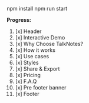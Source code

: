 
npm install
npm run start

**Progress:**

1. [x] Header
2. [x] Interactive Demo
3. [x] Why Choose TalkNotes?
4. [x] How it works
5. [x] Use cases
6. [x] Styles
7. [x] Share & Export
8. [x] Pricing
9. [x] F.A.Q
10. [x] Pre footer banner
11. [x] Footer


